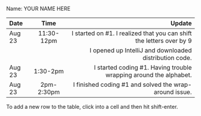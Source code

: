 Name: YOUR NAME HERE

| Date   |    Time    |                                                               Update |
|:-------|:----------:|---------------------------------------------------------------------:|
| Aug 23 | 11:30-12pm | I started on #1. I realized that you can shift the letters over by 9 |
|        |            |               I opened up IntelliJ and downloaded distribution code. |
| Aug 23 |  1:30-2pm  |    I started coding #1. Having trouble wrapping around the alphabet. |
| Aug 23 | 2pm-2:30pm |               I finished coding #1 and solved the wrap-around issue. |


To add a new row to the table, click into a cell and then hit shift-enter.